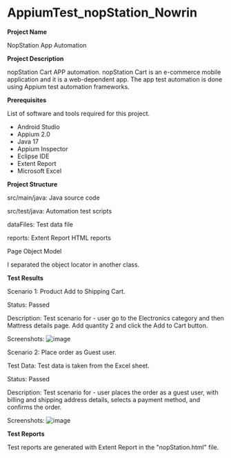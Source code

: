 # AppiumTest_nopStation_Nowrin
**Project Name**

NopStation App Automation

**Project Description**

nopStation Cart APP automation. nopStation Cart is an e-commerce mobile application and it is a web-dependent app. The app test automation is done using Appium test automation frameworks.

**Prerequisites**

List of software and tools required for this project.

- Android Studio
- Appium 2.0
- Java 17
- Appium Inspector
- Eclipse IDE
- Extent Report 
- Microsoft Excel 

**Project Structure**

src/main/java: Java source code

src/test/java: Automation test scripts

dataFiles: Test data file

reports: Extent Report HTML reports

Page Object Model

I separated the object locator in another class.

**Test Results**

Scenario 1: Product Add to Shipping Cart.

Status: Passed

Description: Test scenario for - user go to the Electronics category and then Mattress details page. Add quantity 2 and click the Add to Cart button.

Screenshots: 
![image](https://github.com/Nowrin16/AppiumTest_nopStation_Nowrin/assets/57638658/45939dcd-edb4-49b4-9f7b-4be47ea9ca8e)

Scenario 2: Place order as Guest user. 

Test Data: Test data is taken from the Excel sheet.

Status: Passed

Description: Test scenario for - user places the order as a guest user, with billing and shipping address details, selects a payment method, and confirms the order.

Screenshots: 
![image](https://github.com/Nowrin16/AppiumTest_nopStation_Nowrin/assets/57638658/064f786e-6ed2-4880-b5e9-1d0f3ea493a4)

**Test Reports**

Test reports are generated with Extent Report in the "nopStation.html" file.




